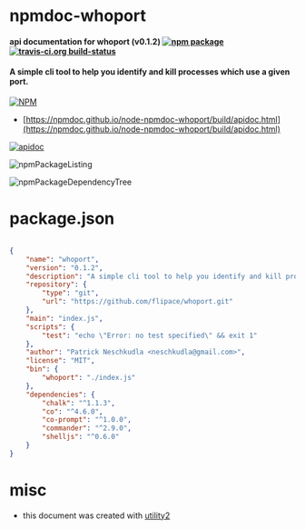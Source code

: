 # npmdoc-whoport

#### api documentation for  whoport (v0.1.2)  [![npm package](https://img.shields.io/npm/v/npmdoc-whoport.svg?style=flat-square)](https://www.npmjs.org/package/npmdoc-whoport) [![travis-ci.org build-status](https://api.travis-ci.org/npmdoc/node-npmdoc-whoport.svg)](https://travis-ci.org/npmdoc/node-npmdoc-whoport)

#### A simple cli tool to help you identify and kill processes which use a given port.

[![NPM](https://nodei.co/npm/whoport.png?downloads=true&downloadRank=true&stars=true)](https://www.npmjs.com/package/whoport)

- [https://npmdoc.github.io/node-npmdoc-whoport/build/apidoc.html](https://npmdoc.github.io/node-npmdoc-whoport/build/apidoc.html)

[![apidoc](https://npmdoc.github.io/node-npmdoc-whoport/build/screenCapture.buildCi.browser.%252Ftmp%252Fbuild%252Fapidoc.html.png)](https://npmdoc.github.io/node-npmdoc-whoport/build/apidoc.html)

![npmPackageListing](https://npmdoc.github.io/node-npmdoc-whoport/build/screenCapture.npmPackageListing.svg)

![npmPackageDependencyTree](https://npmdoc.github.io/node-npmdoc-whoport/build/screenCapture.npmPackageDependencyTree.svg)



# package.json

```json

{
    "name": "whoport",
    "version": "0.1.2",
    "description": "A simple cli tool to help you identify and kill processes which use a given port.",
    "repository": {
        "type": "git",
        "url": "https://github.com/flipace/whoport.git"
    },
    "main": "index.js",
    "scripts": {
        "test": "echo \"Error: no test specified\" && exit 1"
    },
    "author": "Patrick Neschkudla <neschkudla@gmail.com>",
    "license": "MIT",
    "bin": {
        "whoport": "./index.js"
    },
    "dependencies": {
        "chalk": "^1.1.3",
        "co": "^4.6.0",
        "co-prompt": "^1.0.0",
        "commander": "^2.9.0",
        "shelljs": "^0.6.0"
    }
}
```



# misc
- this document was created with [utility2](https://github.com/kaizhu256/node-utility2)
